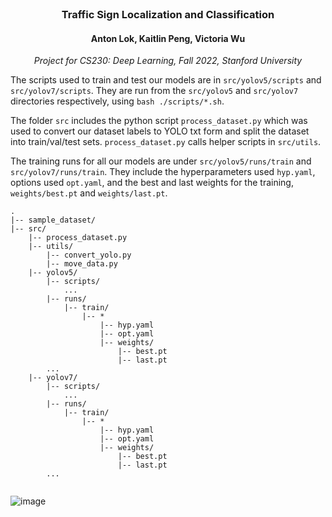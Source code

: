 <div align="center">
<br>
<h3>
Traffic Sign Localization and Classification
</h3>
<h4>
Anton Lok, Kaitlin Peng, Victoria Wu
</h4>
<p>
<i>Project for CS230: Deep Learning, Fall 2022, Stanford University</i>
</p>
</div>

The scripts used to train and test our models are in  ```src/yolov5/scripts``` and ```src/yolov7/scripts```. They are run from the ```src/yolov5``` and ```src/yolov7``` directories respectively, using ```bash ./scripts/*.sh```.

The folder ```src``` includes the python script ```process_dataset.py``` which was used to convert our dataset labels to YOLO txt form and split the dataset into train/val/test sets. ```process_dataset.py``` calls helper scripts in ```src/utils```.

The training runs for all our models are under ```src/yolov5/runs/train``` and ```src/yolov7/runs/train```. They include the hyperparameters used ```hyp.yaml```, options used ```opt.yaml```, and the best and last weights for the training, ```weights/best.pt``` and ```weights/last.pt```.

```
.
|-- sample_dataset/
|-- src/
    |-- process_dataset.py
    |-- utils/
        |-- convert_yolo.py
        |-- move_data.py
    |-- yolov5/
        |-- scripts/
            ...
        |-- runs/
            |-- train/
                |-- *
                    |-- hyp.yaml
                    |-- opt.yaml
                    |-- weights/
                        |-- best.pt
                        |-- last.pt
        ...
    |-- yolov7/
        |-- scripts/
            ...
        |-- runs/
            |-- train/
                |-- *
                    |-- hyp.yaml
                    |-- opt.yaml
                    |-- weights/
                        |-- best.pt
                        |-- last.pt
        ...
        
```

![image](https://lh4.googleusercontent.com/LMvR8q_GYbLZaThOqZlDO7KuwoBVzwnO5kqrjXVGRpkNKa53UbWfGONtBrDMLme9lks=w2400)